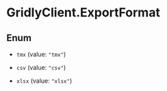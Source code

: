 # GridlyClient.ExportFormat

## Enum


* `tmx` (value: `"tmx"`)

* `csv` (value: `"csv"`)

* `xlsx` (value: `"xlsx"`)


